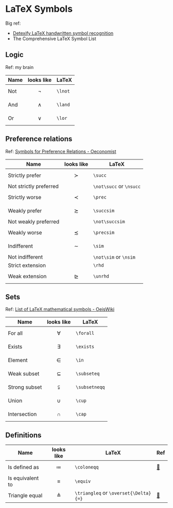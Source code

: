 # LaTeX Symbols

Big ref:

- [Detexify LaTeX handwritten symbol recognition](https://detexify.kirelabs.org/classify.html)
- The Comprehensive LaTeX Symbol List

## Logic

Ref: my brain

| Name | looks like | LaTeX |
|------|------------|------|
| Not | $$\lnot$$ | `\lnot` |
| And | $$\land$$ | `\land` |
| Or | $$\lor$$ | `\lor` |

## Preference relations

Ref: [Symbols for Preference Relations - Oeconomist](https://www.oeconomist.com/blogs/daniel/wp-content/uploads/2011/04/pref_symbols.pdf)

| Name | looks like | LaTeX |
|------|------------|------|
| Strictly prefer | $$\succ$$ | `\succ` |
| Not strictly preferred |  | `\not\succ` or `\nsucc` |
| Strictly worse | $$\prec$$ | `\prec` |
| Weakly prefer | $$\succsim$$ | `\succsim` |
| Not weakly preferred |  | `\not\succsim` |
| Weakly worse | $$\precsim$$ | `\precsim` |
| Indifferent | $$\sim$$ | `\sim` |
| Not indifferent |  | `\not\sim` or `\nsim` |
| Strict extension |  | `\rhd` |
| Weak extension | $$\unrhd$$ | `\unrhd` |

## Sets

Ref: [List of LaTeX mathematical symbols - OeisWiki](https://oeis.org/wiki/List_of_LaTeX_mathematical_symbols)

| Name | looks like | LaTeX |
|------|------------|------|
| For all | $$\forall$$ | `\forall` |
| Exists | $$\exists$$ | `\exists` |
| Element | $$\in$$ | `\in` |
| Weak subset | $$\subseteq$$ | `\subseteq` |
| Strong subset | $$\subsetneqq$$ | `\subsetneqq` |
| Union | $$\cup$$ | `\cup` |
| Intersection | $$\cap$$ | `\cap` |

## Definitions

| Name | looks like | LaTeX | Ref|
|------|------------|------|-----|
| Is defined as | $$\coloneqq$$ | `\coloneqq` | [🔗](https://tex.stackexchange.com/a/4217) |
| Is equivalent to | $$\equiv$$ | `\equiv` | |
| Triangle equal | $$\triangleq$$ | `\triangleq` or `\overset{\Delta}{=}` | [🔗](https://tex.stackexchange.com/questions/163829/) |

